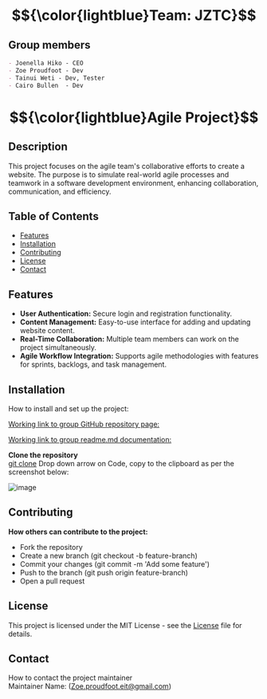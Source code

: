 # $${\color{lightblue}Team: JZTC}$$

## Group members
~~~md
- Joenella Hiko - CEO
- Zoe Proudfoot - Dev
- Tainui Weti - Dev, Tester
- Cairo Bullen  - Dev
~~~

# $${\color{lightblue}Agile Project}$$
## Description
This project focuses on the agile team's collaborative efforts to create a website. The purpose is to simulate real-world agile processes and teamwork in a software development environment, enhancing collaboration, communication, and efficiency.

## Table of Contents
- [Features](#features)
- [Installation](#installation)
- [Contributing](#contributing)
- [License](#license)
- [Contact](#Contact)

  
## Features
* **User Authentication:** Secure login and registration functionality.
* **Content Management:** Easy-to-use interface for adding and updating website content.
* **Real-Time Collaboration:** Multiple team members can work on the project simultaneously.
* **Agile Workflow Integration:** Supports agile methodologies with features for sprints, backlogs, and task management.
  
## Installation
How to install and set up the project: <br> 

[Working link to group GitHub repository page:](https://github.com/zoeannp/jztc_group_project) 

[Working link to group readme.md documentation:](https://github.com/zoeannp/jztc_group_project/wiki) 

**Clone the repository**  
[git clone](https://github.com/zoeannp/jztc_group_project/tree/main/jztc_group_project-new)
Drop down arrow on Code, copy to the clipboard as per the screenshot below: <br> 

![image](https://github.com/zoeannp/jztc_group_project/assets/161780040/f1d8e07e-2192-43ea-b764-b3eacb4c402a)












## Contributing

**How others can contribute to the project:** <br> 

* Fork the repository
* Create a new branch (git checkout -b feature-branch)
* Commit your changes (git commit -m 'Add some feature')
* Push to the branch (git push origin feature-branch)
* Open a pull request

## License
This project is licensed under the MIT License - see the [License](https://github.com/zoeannp/jztc_group_project/blob/main/LICENSE) file for details.

## Contact
How to contact the project maintainer <br> 
Maintainer Name: (Zoe.proudfoot.eit@gmail.com)






